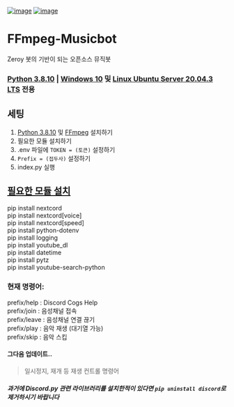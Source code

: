[![image](https://camo.githubusercontent.com/92ea74d7973332713853b8c55160f4aa90287bb2e110273868dbe03e35d47391/68747470733a2f2f696d672e736869656c64732e696f2f707970692f707976657273696f6e732f6e657874636f72642e737667)](<https://python.org>)
[![image](https://camo.githubusercontent.com/324d18ad5779de51284f50c943a0fd12d62f11c3e1f8d114480082e439e082ce/68747470733a2f2f696d672e736869656c64732e696f2f6769746875622f6c6963656e73652f4d6967616e3137382f6b75626f74)](<https://www.gnu.org/licenses/gpl-3.0.html>)
# FFmpeg-Musicbot
Zeroy 봇의 기반이 되는 오픈소스 뮤직봇 </br>

### [Python 3.8.10](<https://www.python.org/downloads/release/python-3810>) | [Windows 10](<https://www.microsoft.com/ko-kr/software-download/windows10>) 및 [Linux Ubuntu Server 20.04.3 LTS](<https://ubuntu.com/download/server>) 전용
## 세팅
1. [Python 3.8.10](<https://www.python.org/downloads/release/python-3810>) 및 [FFmpeg](<https://www.ffmpeg.org/download.html>) 설치하기
2. 필요한 모듈 설치하기 </br>
3. .env 파일에 `TOKEN = (토큰)` 설정하기 </br>
4. `Prefix = (접두사)` 설정하기 </br>
5. index.py 실행 </br>

## [필요한 모듈 설치](<https://pypi.org/>)</br>
pip install nextcord </br>
pip install nextcord[voice] </br>
pip install nextcord[speed] </br>
pip install python-dotenv </br>
pip install logging </br>
pip install youtube_dl </br>
pip install datetime </br>
pip install pytz </br>
pip install youtube-search-python </br>

### 현재 명령어:
prefix/help : Discord Cogs Help </br>
prefix/join : 음성채널 접속 </br>
prefix/leave : 음성채널 연결 끊기 </br>
prefix/play <song> : 음악 재생 (대기열 가능) </br>
prefix/skip : 음악 스킵 </br>

#### 그다음 업데이트..
> 일시정지, 재개 등 재생 컨트롤 명령어 </br>

##### 과거에 Discord.py 관련 라이브러리를 설치한적이 있다면 `pip uninstall discord`로 제거하시기 바랍니다
